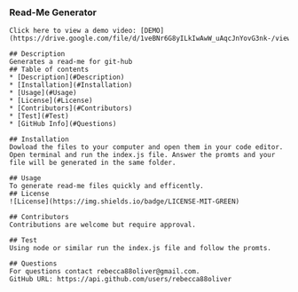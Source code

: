  ### **Read-Me Generator**
    Click here to view a demo video: [DEMO](https://drive.google.com/file/d/1veBNr6G8yILkIwAwW_uAqcJnYovG3nk-/view)

    ## Description 
    Generates a read-me for git-hub
    ## Table of contents
    * [Description](#Description)
    * [Installation](#Installation)
    * [Usage](#Usage)
    * [License](#License)
    * [Contributors](#Contributors)
    * [Test](#Test)
    * [GitHub Info](#Questions) 
    
    ## Installation
    Dowload the files to your computer and open them in your code editor. Open terminal and run the index.js file. Answer the promts and your file will be generated in the same folder. 
    
    ## Usage
    To generate read-me files quickly and efficently. 
    ## License
    ![License](https://img.shields.io/badge/LICENSE-MIT-GREEN)
    
    ## Contributors
    Contributions are welcome but require approval. 
    
    ## Test
    Using node or similar run the index.js file and follow the promts. 
    
    ## Questions
    For questions contact rebecca88oliver@gmail.com.
    GitHub URL: https://api.github.com/users/rebecca88oliver
    
